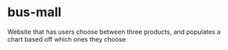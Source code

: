 # bus-mall

Website that has users choose between three products, and populates a chart based off which ones they choose